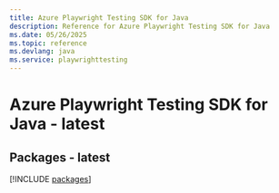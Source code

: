 ```yaml
---
title: Azure Playwright Testing SDK for Java
description: Reference for Azure Playwright Testing SDK for Java
ms.date: 05/26/2025
ms.topic: reference
ms.devlang: java
ms.service: playwrighttesting
---
```

# Azure Playwright Testing SDK for Java - latest
## Packages - latest
[!INCLUDE [packages](playwright-testing-index.md)]